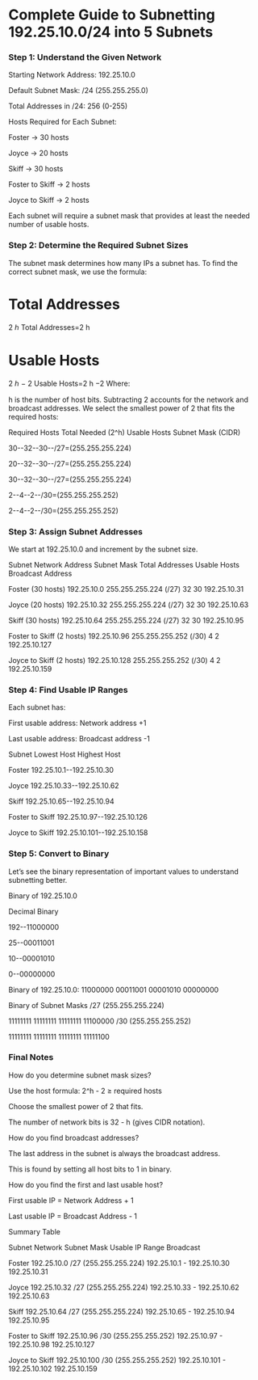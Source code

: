 # Complete Guide to Subnetting 192.25.10.0/24 into 5 Subnets

### Step 1: Understand the Given Network

Starting Network Address: 192.25.10.0

Default Subnet Mask: /24 (255.255.255.0)

Total Addresses in /24: 256 (0-255)

Hosts Required for Each Subnet:

Foster → 30 hosts

Joyce → 20 hosts

Skiff → 30 hosts

Foster to Skiff → 2 hosts

Joyce to Skiff → 2 hosts

Each subnet will require a subnet mask that provides at least the needed number of usable hosts.

### Step 2: Determine the Required Subnet Sizes
The subnet mask determines how many IPs a subnet has. To find the correct subnet mask, we use the formula:

Total Addresses
=
2
ℎ
Total Addresses=2 
h
 
Usable Hosts
=
2
ℎ
−
2
Usable Hosts=2 
h
 −2
Where:

h is the number of host bits.
Subtracting 2 accounts for the network and broadcast addresses.
We select the smallest power of 2 that fits the required hosts:

Required Hosts	Total Needed (2^h)	Usable Hosts	Subnet Mask (CIDR)

30--32--30--/27=(255.255.255.224)

20--32--30--/27=(255.255.255.224)

30--32--30--/27=(255.255.255.224)

2--4--2--/30=(255.255.255.252)

2--4--2--/30=(255.255.255.252)

### Step 3: Assign Subnet Addresses
We start at 192.25.10.0 and increment by the subnet size.

Subnet	Network Address	Subnet Mask	Total Addresses	Usable Hosts	Broadcast Address

Foster (30 hosts)	192.25.10.0	255.255.255.224 (/27)	32	30	192.25.10.31

Joyce (20 hosts)	192.25.10.32	255.255.255.224 (/27)	32	30	192.25.10.63

Skiff (30 hosts)	192.25.10.64	255.255.255.224 (/27)	32	30	192.25.10.95

Foster to Skiff (2 hosts)	192.25.10.96	255.255.255.252 (/30)	4	2	192.25.10.127

Joyce to Skiff (2 hosts)	192.25.10.128	255.255.255.252 (/30)	4	2	192.25.10.159

### Step 4: Find Usable IP Ranges
Each subnet has:

First usable address: Network address +1

Last usable address: Broadcast address -1

Subnet	Lowest Host	Highest Host

Foster	192.25.10.1--192.25.10.30

Joyce	192.25.10.33--192.25.10.62

Skiff	192.25.10.65--192.25.10.94

Foster to Skiff	192.25.10.97--192.25.10.126

Joyce to Skiff	192.25.10.101--192.25.10.158

### Step 5: Convert to Binary
Let’s see the binary representation of important values to understand subnetting better.

Binary of 192.25.10.0

Decimal	Binary

192--11000000

25--00011001

10--00001010

0--00000000

Binary of 192.25.10.0:
11000000 00011001 00001010 00000000

Binary of Subnet Masks
/27 (255.255.255.224)

11111111 11111111 11111111 11100000
/30 (255.255.255.252)

11111111 11111111 11111111 11111100

### Final Notes
How do you determine subnet mask sizes?

Use the host formula: 2^h - 2 ≥ required hosts

Choose the smallest power of 2 that fits.

The number of network bits is 32 - h (gives CIDR notation).

How do you find broadcast addresses?

The last address in the subnet is always the broadcast address.

This is found by setting all host bits to 1 in binary.

How do you find the first and last usable host?

First usable IP = Network Address + 1

Last usable IP = Broadcast Address - 1

Summary Table

Subnet	Network	Subnet Mask	Usable IP Range	Broadcast

Foster	192.25.10.0	/27 (255.255.255.224)	192.25.10.1 - 192.25.10.30	192.25.10.31

Joyce	192.25.10.32	/27 (255.255.255.224)	192.25.10.33 - 192.25.10.62	192.25.10.63

Skiff	192.25.10.64	/27 (255.255.255.224)	192.25.10.65 - 192.25.10.94	192.25.10.95

Foster to Skiff	192.25.10.96	/30 (255.255.255.252)	192.25.10.97 - 192.25.10.98	192.25.10.127

Joyce to Skiff	192.25.10.100	/30 (255.255.255.252)	192.25.10.101 - 192.25.10.102	192.25.10.159

